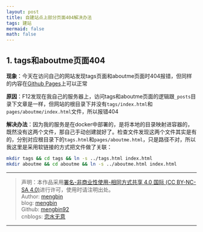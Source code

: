 ```yaml
---
layout: post
title: 自建站点上部分页面404解决办法
tags: 建站
mermaid: false
math: false
---  
```


## 1. tags和aboutme页面404

**现象**：今天在访问自己的网站发现tags页面和aboutme页面时404报错，但同样的内容在[Github Pages](https://mengbin92.github.io/)上可以正常

**原因**：F12发现在我自己的服务器上，访问tags和aboutme页面的逻辑跟`_posts`目录下文章是一样，但网站的根目录下并没有`tags/index.html`和`pages/aboutme/index.html`文件，所以报错404  

**解决办法**：因为我的服务是在docker中部署的，是将本地的目录映射进容器的，既然没有这两个文件，那自己手动创建就好了。检查文件发现这两个文件其实是有的，分别对应根目录下的`tags.html`和`pages/aboutme.html`，只是路径不对，所以我这里是采用软链接的方式把文件做了关联：  

```bash
mkdir tags && cd tags && ln -s ../tags.html index.html
mkdir aboutme && cd aboutme && ln -s ../aboutme.html index.html
```

---

> 声明：本作品采用[署名-非商业性使用-相同方式共享 4.0 国际 (CC BY-NC-SA 4.0)](https://creativecommons.org/licenses/by-nc-sa/4.0/deed.zh)进行许可，使用时请注明出处。  
> Author: [mengbin](mengbin1992@outlook.com)  
> blog: [mengbin](https://www.mengbin.top/)  
> Github: [mengbin92](https://mengbin92.github.io/)  
> cnblogs: [恋水无意](https://www.cnblogs.com/lianshuiwuyi/)  

---
